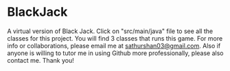 # BlackJack
A virtual version of Black Jack.
Click on "src/main/java" file to see all the classes for this project.
You will find 3 classes that runs this game. 
For more info or collaborations, please email me at sathurshan03@gmail.com.
Also if anyone is willing to tutor me in using Github more professionally, please also contact me. Thank you!
